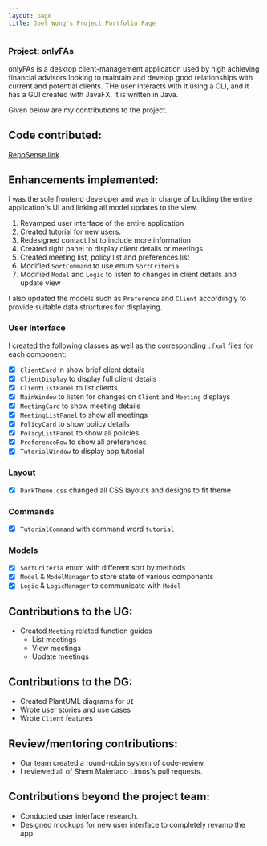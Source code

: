```yaml
---
layout: page
title: Joel Wong's Project Portfolio Page
---
```


### Project: onlyFAs

onlyFAs is a desktop client-management application used by high achieving financial advisors looking to maintain and develop good relationships with current and potential clients. THe user interacts with it using a CLI, and it has a GUI created with JavaFX. It is written in Java.

Given below are my contributions to the project.

## Code contributed:
[RepoSense link](https://nus-cs2103-ay2122s2.github.io/tp-dashboard/?search=joelwongjy&breakdown=true)

## Enhancements implemented:
I was the sole frontend developer and was in charge of building the entire application's UI and linking all model updates to the view.
1. Revamped user interface of the entire application
2. Created tutorial for new users.
3. Redesigned contact list to include more information
4. Created right panel to display client details or meetings
5. Created meeting list, policy list and preferences list
6. Modified `SortCommand` to use enum `SortCriteria`
7. Modified `Model` and `Logic` to listen to changes in client details and update view

I also updated the models such as `Preference` and `Client` accordingly to provide suitable data structures for displaying.

<div style="page-break-after: always;"></div>

### User Interface
I created the following classes as well as the corresponding `.fxml` files for each component:
- [X] `ClientCard` in show brief client details
- [X] `ClientDisplay` to display full client details
- [X] `ClientListPanel` to list clients
- [X] `MainWindow` to listen for changes on `Client` and `Meeting` displays
- [X] `MeetingCard` to show meeting details
- [X] `MeetingListPanel` to show all meetings
- [X] `PolicyCard` to show policy details
- [X] `PolicyListPanel` to show all policies
- [X] `PreferenceRow` to show all preferences
- [X] `TutorialWindow` to display app tutorial

### Layout
- [X] `DarkTheme.css` changed all CSS layouts and designs to fit theme

### Commands
- [X] `TutorialCommand` with command word `tutorial`

### Models
- [X] `SortCriteria` enum with different sort by methods
- [X] `Model` & `ModelManager` to store state of various components
- [X] `Logic` & `LogicManager` to communicate with `Model`

## Contributions to the UG:
- Created `Meeting` related function guides
  - List meetings
  - View meetings
  - Update meetings

## Contributions to the DG:
- Created PlantUML diagrams for `UI`
- Wrote user stories and use cases
- Wrote `Client` features

## Review/mentoring contributions:
- Our team created a round-robin system of code-review.
- I reviewed all of Shem Maleriado Limos's pull requests.

## Contributions beyond the project team:
- Conducted user interface research.
- Designed mockups for new user interface to completely revamp the app.
